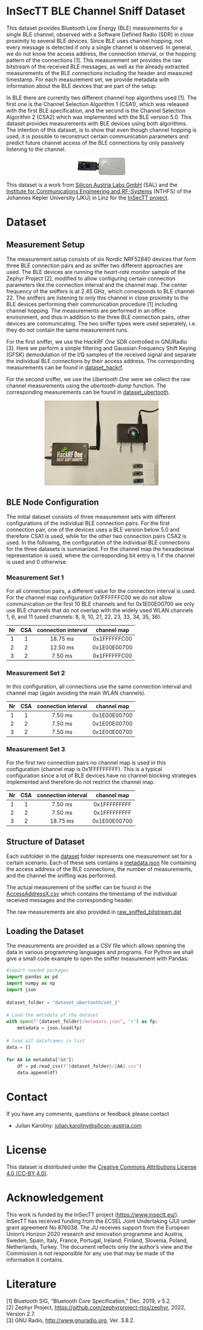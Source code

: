 # InSecTT BLE Channel Sniff Dataset

This dataset provides Bluetooth Low Energy (BLE) measurements for a single BLE channel, observed with a Software Defined Radio (SDR) in close proximity to several BLE devices. 
Since BLE uses channel hopping, not every message is detected if only a single channel is observed. In general, we do not know the access address, the connection interval, or the hopping pattern of the connections [1]. This measurement set provides the raw bitstream of the received BLE messages, as well as the already extracted measurements of the BLE connections including the header and measured timestamp. For each measurement set, we provide metadata with information about the BLE devices that are part of the setup.

In BLE there are currently two different channel hop algorithms used [1]. The first one is the Channel Selection Algorithm 1 (CSA1), which was released with the first BLE specification, and the second is the Channel Selection Algorithm 2 (CSA2) which was implemented with the BLE version 5.0. This dataset provides measurements with BLE devices using both algorithms.
The intention of this dataset, is to show that even though channel hopping is used, it is possible to reconstruct certain communication parameters and predict future channel access of the BLE connections by only passively listening to the channel.

<p align="center">
<img src="setup/nrf52840.png" height="25%" width="25%" >
</p>

This dataset is a work from [Silicon Austria Labs GmbH](https://silicon-austria-labs.com/) (SAL) and the [Institute for Communications Engineering and RF-Systems](https://www.jku.at/en/institute-for-communications-engineering-and-rf-systems/)  (NTHFS) of the Johannes Kepler University (JKU) in Linz for the [InSecTT project](https://www.insectt.eu/).

# Dataset

## Measurement Setup

The measurement setup consists of six Nordic NRF52840 devices that form three BLE connection pairs and as sniffer two different approaches are used. The BLE devices are running the  _heart-rate monitor_  sample of the Zephyr Project [2], modified to allow configuring certain connection parameters like the connection interval and the channel map. The center frequency of the sniffers is at  2.45 GHz, which corresponds to BLE channel 22. The sniffers are listening to only this channel in close proximity to the BLE devices performing their communication procedure [1] including channel hopping. The measurements are performed in an office environment, and thus in addition to the three BLE connection pairs, other devices are communicating. The two sniffer types were used seperately, i.e. they do not contain the same measurement runs.

For the first sniffer, we use the _HackRF One_ SDR controlled in GNURadio [3]. Here we perform a simple filtering and Gaussian Frequency Shift Keying (GFSK) demodulation of the I/Q samples of the received signal and separate the individual BLE connections by their access address. The corresponding measurements can be found in [dataset_hackrf](dataset_hackrf).

For the second sniffer, we use the _Ubertooth One_ were we collect the raw channel measurements using the _ubertooth-dump_ function. The corresponding measurements can be found in [dataset_ubertooth](dataset_ubertooth).


<p align="center">
<img src="setup/setup.png" height="60%" width="60%" >
</p>

## BLE Node Configuration
The initial dataset consists of three measurement sets with different configurations of the individual BLE connection pairs. For the first connection pair, one of the devices uses a BLE version below 5.0 and therefore CSA1 is used, while for the other two connection pairs CSA2 is used. In the following, the configuration of the individual BLE connections for the three datasets is summarized.  For the channel map the hexadecimal representation is used, where the corresponding bit entry is 1 if the channel is used and 0 otherwise.

### Measurement Set 1

For all connection pairs, a different value for the connection interval is used. For the channel map configuration 0x1FFFFFFC00 we do not allow communication on the first 10 BLE channels and for 0x1E00E00700 we only use BLE channels that do not overlap with the widely used WLAN channels 1, 6, and 11 (used channels: 8, 9, 10, 21, 22, 23, 33, 34, 35, 36).

|  Nr | CSA | connection interval | channel map |
|:--:	|:---:	|:---------------------:	|:-------------------------:	|
|  1 	|  1  	|         18.75 ms          	|        0x1FFFFFFC00       	|
|  2 	|  2  	|         12.50 ms          	|        0x1E00E00700       	|
|  3 	|  2  	|          7.50 ms         	|        0x1FFFFFFC00       	|


### Measurement Set 2
In this configuration, all connections use the same connection interval and channel map (again avoiding the main WLAN channels). 

|  Nr | CSA | connection interval | channel map |
|:--:	|:---:	|:---------------------:	|:-------------------------:	|
|  1 	|  1  	|          7.50 ms        	|        0x1E00E00700       	|
|  2 	|  2  	|          7.50 ms          	|        0x1E00E00700       	|
|  3 	|  2  	|          7.50 ms          	|        0x1E00E00700       	|


### Measurement Set 3
For the first two connection pairs no channel map is used in this configuration (channel map is 0x1FFFFFFFFF). This is a typical configuration since a lot of BLE devices have no channel blocking strategies implemented and therefore do not restrict the channel map.

|  Nr | CSA | connection interval | channel map |
|:--:	|:---:	|:---------------------:	|:-------------------------:	|
|  1 	|  1  	|          7.50  ms        	|        0x1FFFFFFFFF       	|
|  2 	|  2  	|          7.50  ms         	|        0x1FFFFFFFFF       	|
|  3 	|  2  	|         18.75  ms         	|        0x1E00E00700       	|


## Structure of Dataset
Each subfolder in the [dataset](dataset_ubertooth) folder represents one measurement set for a certain scenario. Each of these sets contains a [metadata.json](dataset_ubertooth/set_1/metadata.json) file containing the access address of the BLE connections, the number of measurements, and the channel the sniffing was performed. 

The actual measurement of the sniffer can be found in the [AccessAddressX.csv](dataset_ubertooth/set_1/481ad7d7.csv) which contains the timestamp of the individual received messages and the corresponding header. 

The raw measurements are also provided in [raw_sniffed_bitstream.dat](dataset_ubertooth/set_1/raw_sniffed_bitstream.dat)


## Loading the Dataset
The measurements are provided as a CSV file which allows opening the data in various programming languages and programs. For Python we shall give a small code example to open the sniffer measurement with Pandas:


```python
#import needed packages
import pandas as pd
import numpy as np
import json

dataset_folder = "dataset_ubertooth/set_1"

# Load the metadata of the dataset
with open(f"{dataset_folder}/metadata.json", 'r') as fp:
    metadata = json.load(fp)
 
# load all dataframes in list
data = []

for AA in metadata["AA"]:
    df = pd.read_csv(f"{dataset_folder}/{AA}.csv") 
    data.append(df)
```

# Contact
If you have any comments, questions or feedback please contact
- Julian Karoliny: julian.karoliny@silicon-austria.com

# License 
This dataset is distributed under the [Creative Commons Attributions License 4.0 (CC-BY 4.0)](https://creativecommons.org/licenses/by/4.0/).


# Acknowledgement
This work is funded by the InSecTT project (https://www.insectt.eu/). InSecTT has received funding from the ECSEL Joint Undertaking (JU) under grant agreement No 876038. The JU receives support from the European Union’s Horizon 2020 research and innovation programme and Austria, Sweden, Spain, Italy, France, Portugal, Ireland, Finland, Slovenia, Poland, Netherlands, Turkey. The document reflects only the author’s view and the Commission is not responsible for any use that may be made of the information it contains.

# Literature

[1] Bluetooth SIG, “Bluetooth Core Specification,” Dec. 2019, v 5.2. <br/>
[2] Zephyr Project, https://github.com/zephyrproject-rtos/zephyr, 2022, Version 2.7. <br/>
[3] GNU Radio, http://www.gnuradio.org, Ver. 3.8.2.
